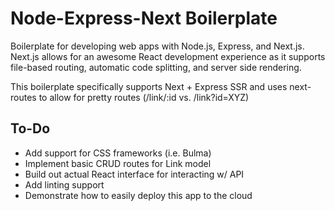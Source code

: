 # Node-Express-Next Boilerplate

Boilerplate for developing web apps with Node.js, Express, and Next.js. Next.js
allows for an awesome React development experience as it supports file-based
routing, automatic code splitting, and server side rendering.

This boilerplate specifically supports Next + Express SSR and uses next-routes to
allow for pretty routes (/link/:id vs. /link?id=XYZ)

## To-Do
* Add support for CSS frameworks (i.e. Bulma)
* Implement basic CRUD routes for Link model
* Build out actual React interface for interacting w/ API
* Add linting support
* Demonstrate how to easily deploy this app to the cloud
